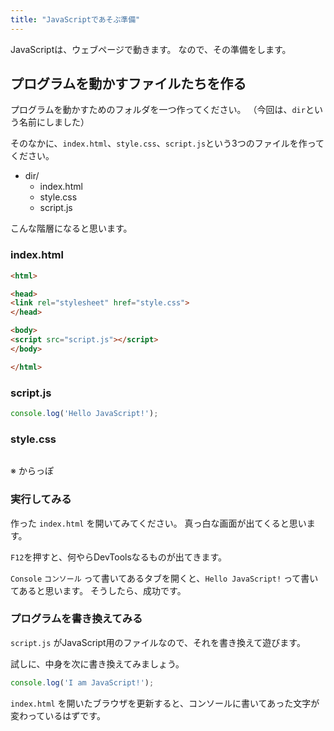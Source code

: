 ```yaml
---
title: "JavaScriptであそぶ準備"
---
```


JavaScriptは、ウェブページで動きます。
なので、その準備をします。

## プログラムを動かすファイルたちを作る

プログラムを動かすためのフォルダを一つ作ってください。
（今回は、`dir`という名前にしました）

そのなかに、`index.html`、`style.css`、`script.js`という3つのファイルを作ってください。

- dir/
    - index.html
    - style.css
    - script.js
    
こんな階層になると思います。

### index.html
```html
<html>

<head>
<link rel="stylesheet" href="style.css">
</head>

<body>
<script src="script.js"></script>
</body>

</html>
```

### script.js
```js
console.log('Hello JavaScript!');
```

### style.css
```css
```
※ からっぽ

### 実行してみる

作った `index.html` を開いてみてください。
真っ白な画面が出てくると思います。

`F12`を押すと、何やらDevToolsなるものが出てきます。

`Console` `コンソール` って書いてあるタブを開くと、`Hello JavaScript!` って書いてあると思います。
そうしたら、成功です。

### プログラムを書き換えてみる

`script.js` がJavaScript用のファイルなので、それを書き換えて遊びます。

試しに、中身を次に書き換えてみましょう。
```js
console.log('I am JavaScript!');
```

`index.html` を開いたブラウザを更新すると、コンソールに書いてあった文字が変わっているはずです。
